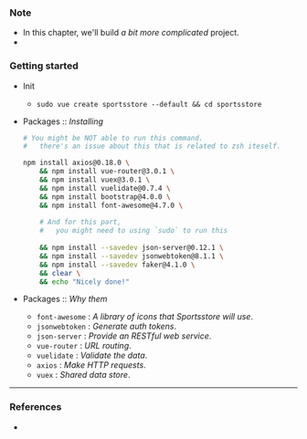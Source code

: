 ### Note
- In this chapter, we'll build *a bit more complicated* project.
- 

### Getting started
- Init
    - ```sudo vue create sportsstore --default && cd sportsstore```
- Packages :: *Installing*
    
    ```bash
    # You might be NOT able to run this command.
    #   there's an issue about this that is related to zsh iteself.
    
    npm install axios@0.18.0 \
        && npm install vue-router@3.0.1 \
        && npm install vuex@3.0.1 \
        && npm install vuelidate@0.7.4 \
        && npm install bootstrap@4.0.0 \
        && npm install font-awesome@4.7.0 \
        
        # And for this part,
        #   you might need to using `sudo` to run this
        
        && npm install --savedev json-server@0.12.1 \
        && npm install --savedev jsonwebtoken@8.1.1 \
        && npm install --savedev faker@4.1.0 \
        && clear \
        && echo "Nicely done!"
    ```
    
- Packages :: *Why them*
    - ```font-awesome``` : *A library of icons that Sportsstore will use*.
    - ```jsonwebtoken``` : *Generate auth tokens*.
    - ```json-server``` : *Provide an RESTful web service*.
    - ```vue-router``` : *URL routing*.
    - ```vuelidate``` : *Validate the data*.
    - ```axios``` : *Make HTTP requests*.
    - ```vuex``` : *Shared data store*.

----------

### References
- 